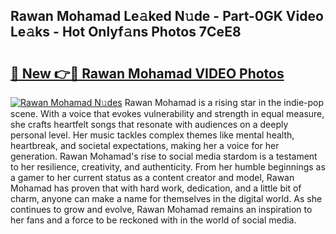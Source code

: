 ## Rawan Mohamad Le𝚊ked N𝚞de - Part-0GK Video Le𝚊ks - Hot Onlyf𝚊ns Photos 7CeE8

# <h2><a href="http://ab92463.deff.icu/?id=Rawan+Mohamad">🔗 New 👉🔴 Rawan Mohamad VIDEO Photos</a></h2>

[![Rawan Mohamad N𝚞des](https://i.imgur.com/rIISA9y.gif)](http://ab92463.deff.icu/?id=Rawan+Mohamad)
Rawan Mohamad is a rising star in the indie-pop scene. With a voice that evokes vulnerability and strength in equal measure, she crafts heartfelt songs that resonate with audiences on a deeply personal level. Her music tackles complex themes like mental health, heartbreak, and societal expectations, making her a voice for her generation. Rawan Mohamad's rise to social media stardom is a testament to her resilience, creativity, and authenticity. From her humble beginnings as a gamer to her current status as a content creator and model, Rawan Mohamad has proven that with hard work, dedication, and a little bit of charm, anyone can make a name for themselves in the digital world. As she continues to grow and evolve, Rawan Mohamad remains an inspiration to her fans and a force to be reckoned with in the world of social media.
